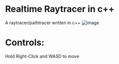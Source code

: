 # Realtime Raytracer in c++
A raytracer/pathtracer written in c++
![image](https://github.com/IrfanUddin0/realtime-raytracer/assets/95080990/ccaebd98-1c3c-4088-9589-3cc3c5230a28)
# Controls:
Hold Right-Click and WASD to move
